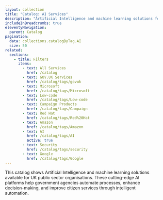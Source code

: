 ```yaml
---
layout: collection
title: "Catalog: AI Services"
description: "Artificial Intelligence and machine learning solutions for UK public sector organisations"
includeInBreadcrumbs: true
eleventyNavigation:
  parent: Catalog
pagination:
  data: collections.catalogByTag.AI
  size: 50
related:
  sections:
    - title: Filters
      items:
        - text: All Services
          href: /catalog
        - text: GOV.UK Services
          href: /catalog/tags/govuk
        - text: Microsoft
          href: /catalog/tags/Microsoft
        - text: Low-code
          href: /catalog/tags/Low-code
        - text: Campaign Products
          href: /catalog/tags/Campaign
        - text: Red Hat
          href: /catalog/tags/Red%20Hat
        - text: Amazon
          href: /catalog/tags/Amazon
        - text: AI
          href: /catalog/tags/AI
          active: true
        - text: Security
          href: /catalog/tags/security
        - text: Google
          href: /catalog/tags/Google
---
```


This catalog shows Artificial Intelligence and machine learning solutions available for UK public sector organisations. These cutting-edge AI platforms help government agencies automate processes, enhance decision-making, and improve citizen services through intelligent automation.
